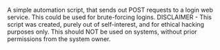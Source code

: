 A simple automation script, that sends out POST requests to a login web service. This could be used for brute-forcing logins.
DISCLAIMER - This script was created, purely out of self-interest, and for ethical hacking purposes only. This should NOT be used on systems, without prior permissions from the system owner. 
